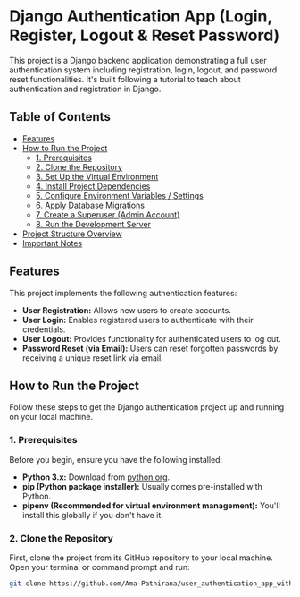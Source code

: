 # Django Authentication App (Login, Register, Logout & Reset Password)

This project is a Django backend application demonstrating a full user authentication system including registration, login, logout, and password reset functionalities. It's built following a tutorial to teach about authentication and registration in Django.

## Table of Contents

* [Features](#features)
* [How to Run the Project](#how-to-run-the-project)
    * [1. Prerequisites](#1-prerequisites)
    * [2. Clone the Repository](#2-clone-the-repository)
    * [3. Set Up the Virtual Environment](#3-set-up-the-virtual-environment)
    * [4. Install Project Dependencies](#4-install-project-dependencies)
    * [5. Configure Environment Variables / Settings](#5-configure-environment-variables--settings)
    * [6. Apply Database Migrations](#6-apply-database-migrations)
    * [7. Create a Superuser (Admin Account)](#7-create-a-superuser-admin-account)
    * [8. Run the Development Server](#8-run-the-development-server)
* [Project Structure Overview](#project-structure-overview)
* [Important Notes](#important-notes)

## Features

This project implements the following authentication features:

* **User Registration:** Allows new users to create accounts.
* **User Login:** Enables registered users to authenticate with their credentials.
* **User Logout:** Provides functionality for authenticated users to log out.
* **Password Reset (via Email):** Users can reset forgotten passwords by receiving a unique reset link via email.

## How to Run the Project

Follow these steps to get the Django authentication project up and running on your local machine.

### 1. Prerequisites

Before you begin, ensure you have the following installed:

* **Python 3.x:** Download from [python.org](https://www.python.org/downloads/).
* **pip (Python package installer):** Usually comes pre-installed with Python.
* **pipenv (Recommended for virtual environment management):** You'll install this globally if you don't have it.

### 2. Clone the Repository

First, clone the project from its GitHub repository to your local machine. Open your terminal or command prompt and run:

```bash
git clone https://github.com/Ama-Pathirana/user_authentication_app_with_django.git
